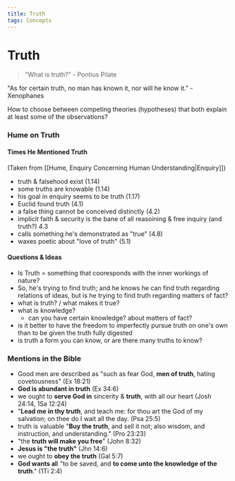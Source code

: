 ```yaml
---
title: Truth
tags: Concepts
---
```


# Truth
> "What is truth?" - Pontius Pilate

"As for certain truth, no man has known it, nor will he know it." - Xenophanes

How to choose between competing theories (hypotheses) that both explain at least some of the observations?

### Hume on Truth
#### Times He Mentioned Truth
(Taken from [[Hume, Enquiry Concerning Human Understanding\|Enquiry]])
- truth & falsehood exist (1.14)
- some truths are knowable (1.14)
- his goal in enquiry seems to be truth (1.17)
- Euclid found truth (4.1)
- a false thing cannot be conceived distinctly (4.2)
- implicit faith & security is the bane of all reasoining & free inquiry (and truth?) 4.3
- calls something he's demonstrated as "true" (4.8)
- waxes poetic about "love of truth" (5.1)


#### Questions & Ideas
- Is Truth = something that cooresponds with the inner workings of nature?
- So, he's trying to find truth; and he knows he can find truth regarding relations of ideas, but is he trying to find truth regarding matters of fact?
- what is truth? / what makes it true?
- what is knowledge?
	- can you have certain knowledge? about matters of fact?
- is it better to have the freedom to imperfectly pursue truth on one's own than to be given the truth fully digested
- is truth a form you can know, or are there many truths to know?


### Mentions in the Bible
- Good men are described as "such as fear God, **men of truth**, hating covetousness" (Ex 18:21)
- **God is abundant in truth** (Ex 34:6)
- we ought to **serve God in** sincerity & **truth**, with all our heart (Josh 24:14, 1Sa 12:24)
- "**Lead me in thy truth**, and teach me: for thou art the God of my salvation; on thee do I wait all the day. (Psa 25:5)
- truth is valuable "**Buy the truth**, and sell it not; also wisdom, and instruction, and understanding." (Pro 23:23)
- "the **truth will make you free**" (John 8:32)
- **Jesus is "the truth"** (Jhn 14:6)
- we ought to **obey the truth** (Gal 5:7)
- **God wants al**l "to be saved, and **to come unto the knowledge of the truth**." (1Ti 2:4)



  
 
